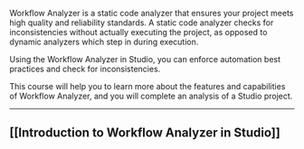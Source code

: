 Workflow Analyzer is a static code analyzer that ensures your project meets high quality and reliability standards. A static code analyzer checks for inconsistencies without actually executing the project, as opposed to dynamic analyzers which step in during execution.

Using the Workflow Analyzer in Studio, you can enforce automation best practices and check for inconsistencies.

This course will help you to learn more about the features and capabilities of Workflow Analyzer, and you will complete an analysis of a Studio project.

---

## [[Introduction to Workflow Analyzer in Studio]]

